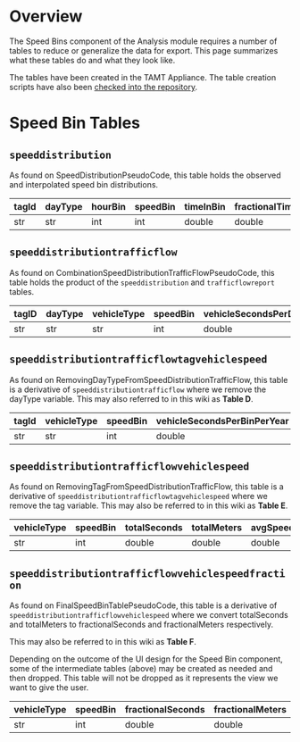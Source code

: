 # Overview #

The Speed Bins component of the Analysis module requires a number of tables to reduce or generalize the data for export. This page summarizes what these tables do and what they look like.

The tables have been created in the TAMT Appliance. The table creation scripts have also been [checked into the repository](http://code.google.com/p/tamt/source/detail?r=23be7bf85c58ec5ade88fa6f947c112601682a82#).

# Speed Bin Tables #

## `speeddistribution` ##

As found on SpeedDistributionPseudoCode, this table holds the observed and interpolated speed bin distributions.

| tagId | dayType | hourBin | speedBin | timeInBin | fractionalTimeInBin | avgSpeed | distanceInBin | fractionalDistanceInBin |
|:------|:--------|:--------|:---------|:----------|:--------------------|:---------|:--------------|:------------------------|
| str   | str     | int     | int      | double    | double              | double   | double        | double                  |


## `speeddistributiontrafficflow` ##

As found on CombinationSpeedDistributionTrafficFlowPseudoCode, this table holds the product of the `speeddistribution` and `trafficflowreport` tables.

| tagID | dayType | vehicleType | speedBin | vehicleSecondsPerDay | vehicleMetersPerDay | weightedAverageSpeed | fractionalVehicleSecondsPerDay | fractionalVehicleMetersPerDay |
|:------|:--------|:------------|:---------|:---------------------|:--------------------|:---------------------|:-------------------------------|:------------------------------|
| str   | str     | str         | int      | double               | double              | double               | double                         | double                        |


## `speeddistributiontrafficflowtagvehiclespeed` ##

As found on RemovingDayTypeFromSpeedDistributionTrafficFlow, this table is a derivative of `speeddistributiontrafficflow` where we remove the dayType variable. This may also referred to in this wiki as **Table D**.

| tagId | vehicleType | speedBin | vehicleSecondsPerBinPerYear | vehicleMetersPerBinPerYear | fractionalAverageSpeed | fractionalVehicleSecondsPerBinPerYear | fractionalVehicleMetersPerBinPerYear |
|:------|:------------|:---------|:----------------------------|:---------------------------|:-----------------------|:--------------------------------------|:-------------------------------------|
| str   | str         | int      | double                      | double                     | double                 | double                                | double                               |

## `speeddistributiontrafficflowvehiclespeed` ##

As found on RemovingTagFromSpeedDistributionTrafficFlow, this table is a derivative of `speeddistributiontrafficflowtagvehiclespeed` where we remove the tag variable. This may also be referred to in this wiki as **Table E**.

| vehicleType | speedBin | totalSeconds | totalMeters | avgSpeed |
|:------------|:---------|:-------------|:------------|:---------|
| str         | int      | double       | double      | double   |

## `speeddistributiontrafficflowvehiclespeedfraction` ##

As found on FinalSpeedBinTablePseudoCode, this table is a derivative of `speeddistributiontrafficflowvehiclespeed` where we convert totalSeconds and totalMeters to fractionalSeconds and fractionalMeters respectively.

This may also be referred to in this wiki as **Table F**.

Depending on the outcome of the UI design for the Speed Bin component, some of the intermediate tables (above) may be created as needed and then dropped. This table will not be dropped as it represents the view we want to give the user.

| vehicleType | speedBin | fractionalSeconds | fractionalMeters | avgSpeed |
|:------------|:---------|:------------------|:-----------------|:---------|
| str         | int      | double            | double           | double   |
